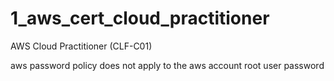 # 1_aws_cert_cloud_practitioner
AWS Cloud Practitioner (CLF-C01)

aws password policy does not apply to the aws account root user password
